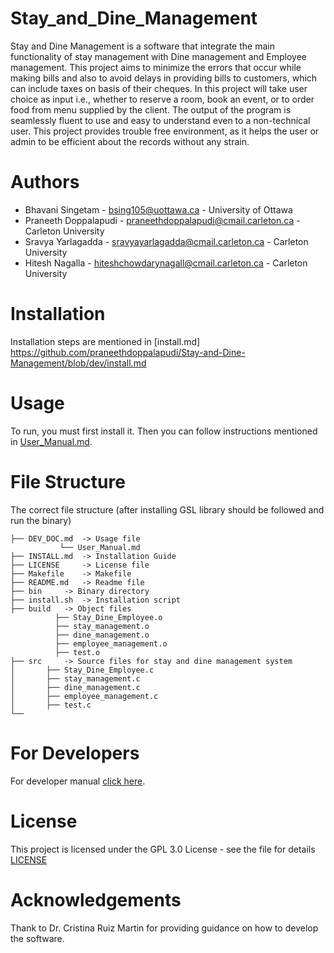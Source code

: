 # Stay_and_Dine_Management

Stay and Dine Management is a software that integrate the main functionality of stay management with Dine management and Employee management. This project aims to minimize the errors that occur while making bills and also to avoid delays in providing bills to customers, which can include taxes on basis of their cheques. In this project will take user choice as input i.e., whether to reserve a room, book an event, or to order food from menu supplied by the client. The output of the program is seamlessly fluent to use and easy to understand even to a non-technical user. This project provides trouble free environment, as it helps the user or admin to be efficient about the records without any strain.

# Authors

- Bhavani Singetam -  bsing105@uottawa.ca - University of Ottawa
- Praneeth Doppalapudi - praneethdoppalapudi@cmail.carleton.ca - Carleton University
- Sravya Yarlagadda - sravyayarlagadda@cmail.carleton.ca - Carleton University
- Hitesh Nagalla - hiteshchowdarynagall@cmail.carleton.ca - Carleton University

# Installation

Installation steps are mentioned in [install.md]
https://github.com/praneethdoppalapudi/Stay-and-Dine-Management/blob/dev/install.md

# Usage

To run, you must first install it. Then you can follow instructions mentioned in [User_Manual.md](https://github.com/karthikdilliraj/sensorfusion/blob/master/doc/User_Manual.md).

# File Structure

The correct file structure (after installing GSL library should be followed and run the binary)


```
├── DEV_DOC.md 	-> Usage file
           └── User_Manual.md
├── INSTALL.md 	-> Installation Guide
├── LICENSE 	-> License file
├── Makefile 	-> Makefile
├── README.md 	-> Readme file
├── bin 	-> Binary directory
├── install.sh 	-> Installation script
├── build 	-> Object files
          ├── Stay_Dine_Employee.o
		  ├── stay_management.o
		  ├── dine_management.o
		  ├── employee_management.o
		  ├── test.o
├── src 	-> Source files for stay and dine management system
│       ├── Stay_Dine_Employee.c
│       ├── stay_management.c
│       ├── dine_management.c
│       ├── employee_management.c
│       ├── test.c
└──
```
# For Developers

For developer manual [click here](https://github.com/praneethdoppalapudi/Stay-and-Dine-Management/blob/dev/dev_doc/user_manual.md).

# License

This project is licensed under the GPL 3.0 License - see the file for details [LICENSE](https://github.com/praneethdoppalapudi/Stay-and-Dine-Management/blob/dev/LICENSE)

# Acknowledgements

Thank to Dr. Cristina Ruiz Martin for providing guidance on how to develop the software.
